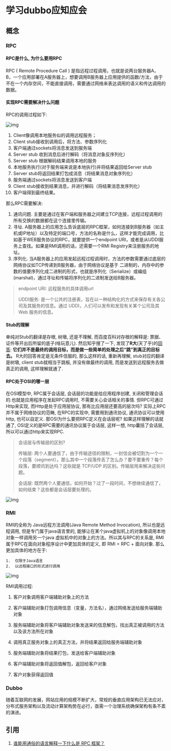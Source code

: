 # 学习dubbo应知应会

## 概念

### RPC

#### RPC是什么, 为什么要用RPC

RPC ( Remote Procedure Call ) 是指远程过程调用，也就是说两台服务器A，B，一个应用部署在A服务器上，想要调用B服务器上应用提供的函数/方法，由于不在一个内存空间，不能直接调用，需要通过网络来表达调用的语义和传达调用的数据。

#### 实现RPC需要解决什么问题

RPC的调用过程如下:

![img](https://pic4.zhimg.com/80/45366c44f775abfd0ac3b43bccc1abc3_hd.jpg)

1. Client像调用本地服务似的调用远程服务； 
2.  Client stub接收到调用后，将方法、参数序列化 
3. 客户端通过sockets将消息发送到服务端 
4. Server stub 收到消息后进行解码（将消息对象反序列化） 
5. Server stub 根据解码结果调用本地的服务 
6. 本地服务执行(对于服务端来说是本地执行)并将结果返回给Server stub 
7. Server stub将返回结果打包成消息（将结果消息对象序列化） 
8. 服务端通过sockets将消息发送到客户端 
9. Client stub接收到结果消息，并进行解码（将结果消息发序列化） 
10. 客户端得到最终结果。

那么RPC需要解决:

1. 通讯问题. 主要是通过在客户端和服务器之间建立TCP连接，远程过程调用的所有交换的数据都在这个连接里传输。
2. 寻址. A服务器上的应用怎么告诉底层的RPC框架，如何连接到B服务器（如主机或IP地址）以及特定的端口号，方法的名称是什么，这样才能完成调用，比如基于WEB服务协议的RPC，就要提供一个endpoint URI，或者是从UDDI服务上查找。如果是RMI调用的话，还需要一个RMI Registry来注册服务的地址。
3. 序列化. 当A服务器上的应用发起远程过程调用时，方法的参数需要通过底层的网络协议如TCP传递到B服务器，由于网络协议是基于 二进制的，内存中的参数的值要序列化成二进制的形式，也就是序列化（Serialize）或编组(marshal)，通过寻址和传输将序列化的二进制发送给B服务器。

> endpoint URI: 远程服务的具体调用url
>
> UDDI服务: 是一个公共的注册表，旨在以一种结构化的方式来保存有关各公司及其服务的信息。通过 UDDI，人们可以发布和发现有关某个公司及其 Web 服务的信息。

#### Stub的理解

单纯对Stub的翻译是存根, 树墩, 还是不理解, 而百度百科对存根的解释是: 票据、证件等开出后所留的底子(啥玩意儿). 然后知乎搜了一下, 发现了**R大**(天了乎)的[回答](https://www.zhihu.com/question/24844900): **它们并不是最终的调用目标，而是做一些简单的处理之后“跳”到真正的目标去。** R大的回答肯定是无条件信服的, 那么这样的话, 重新再理解, stub对应的翻译是树墩, client stub就相当于跳板, 并没有做最终的调用, 而是发送到远程服务去做真正的调用, 这样理解就通了.

#### RPC处于OSI的哪一层

在OSI模型中, RPC属于会话层, 会话层的功能是给应用程序创建, 关闭和管理会话的.也就是应用程序在发起RPC调用时, 不需要关心会话相关的事情. 但RPC可通过Http来实现, 而Http是处于应用层协议, 那有比应用层还要高的层次吗? 实际上RPC并不属于网络协议的范畴, 在RPC的实现中, 需要用到通讯协议, 通讯协议可以使用http, 也可以自定义. 那OSI为什么要把RPC定义在会话层呢?  如果这样理解的话就通了, OSI定义的是RPC需要的通讯协议属于会话层, 这样一想, http囊括了会话层, 所以可以通过http来实现RPC.

> 会话层与传输层的区别?
>
> 传输层: 两个人要通信了，由于传输途径的限制，一封信会被切割为一个一个段落（segment）。那么其中一个段落传丢了怎么办？要不要重传？每个段落，要顺讯到达吗？这些就是 TCP/UDP 的区别。传输层用来解决这些问题。
>
> 会话层: 既然两个人要通信，如何开始？过了一段时间，不想继续通信了，如何结束？这些都是会话层要处理的。

![img](https://img-blog.csdn.net/20140924202143732?watermark/2/text/aHR0cDovL2Jsb2cuY3Nkbi5uZXQvYmFpZ29vY24=/font/5a6L5L2T/fontsize/400/fill/I0JBQkFCMA==/dissolve/70/gravity/SouthEast)

### RMI

RMI的全称为 Java远程方法调用(Java Remote Method Invocation), 所以也是远程调用, 但是专门属于java语言里的, 能够让在某个java虚拟机上的对象像调用本地对象一样调用另一个java 虚拟机中的对象上的方法。所以其与RPC的关系是, RMI属于RPC在面向对象程序设计中更加具体的定义, 即 RMI = RPC + 面向对象. 那么更加具体的地方在于:

	1.	仅限于Java语言
 	2.	以远程接口的形式进行调用

![img](https://img-blog.csdn.net/20130813104359359?watermark/2/text/aHR0cDovL2Jsb2cuY3Nkbi5uZXQvYTE5ODgxMDI5/font/5a6L5L2T/fontsize/400/fill/I0JBQkFCMA==/dissolve/70/gravity/Center)

RMI调用过程:

1. 客户对象调用客户端辅助对象上的方法

2. 客户端辅助对象打包调用信息（变量，方法名），通过网络发送给服务端辅助对象

3. 服务端辅助对象将客户端辅助对象发送来的信息解包，找出真正被调用的方法以及该方法所在对象

4. 调用真正服务对象上的真正方法，并将结果返回给服务端辅助对象

5. 服务端辅助对象将结果打包，发送给客户端辅助对象

6. 客户端辅助对象将返回值解包，返回给客户对象

7. 客户对象获得返回值

### Dubbo

随着互联网的发展，网站应用的规模不断扩大，常规的垂直应用架构已无法应对，分布式服务架构以及流动计算架构势在必行，亟需一个治理系统确保架构有条不紊的演进。



## 引用

1. [谁能用通俗的语言解释一下什么是 RPC 框架？](https://www.zhihu.com/question/25536695)

​	

